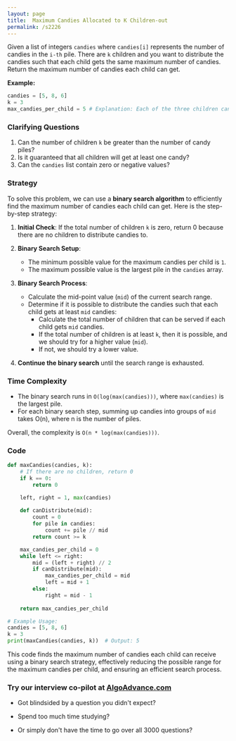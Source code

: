 ```yaml
---
layout: page
title:  Maximum Candies Allocated to K Children-out
permalink: /s2226
---
```


Given a list of integers `candies` where `candies[i]` represents the number of candies in the `i-th` pile. There are `k` children and you want to distribute the candies such that each child gets the same maximum number of candies. Return the maximum number of candies each child can get.

**Example:**

```python
candies = [5, 8, 6]
k = 3
max_candies_per_child = 5 # Explanation: Each of the three children can get at most 5 candies. The child getting 8 candies' pile will keep 3 candies for later.
```

### Clarifying Questions

1. Can the number of children `k` be greater than the number of candy piles?
2. Is it guaranteed that all children will get at least one candy?
3. Can the `candies` list contain zero or negative values?

### Strategy

To solve this problem, we can use a **binary search algorithm** to efficiently find the maximum number of candies each child can get. Here is the step-by-step strategy:

1. **Initial Check**: If the total number of children `k` is zero, return 0 because there are no children to distribute candies to.
2. **Binary Search Setup**:
   - The minimum possible value for the maximum candies per child is `1`.
   - The maximum possible value is the largest pile in the `candies` array.
   
3. **Binary Search Process**:
   - Calculate the mid-point value (`mid`) of the current search range.
   - Determine if it is possible to distribute the candies such that each child gets at least `mid` candies:
     - Calculate the total number of children that can be served if each child gets `mid` candies.
     - If the total number of children is at least `k`, then it is possible, and we should try for a higher value (`mid`).
     - If not, we should try a lower value.
4. **Continue the binary search** until the search range is exhausted.

### Time Complexity

- The binary search runs in `O(log(max(candies)))`, where `max(candies)` is the largest pile.
- For each binary search step, summing up candies into groups of `mid` takes O(n), where n is the number of piles.
  
Overall, the complexity is `O(n * log(max(candies)))`.

### Code

```python
def maxCandies(candies, k):
    # If there are no children, return 0
    if k == 0:
        return 0

    left, right = 1, max(candies)
    
    def canDistribute(mid):
        count = 0
        for pile in candies:
            count += pile // mid
        return count >= k

    max_candies_per_child = 0
    while left <= right:
        mid = (left + right) // 2
        if canDistribute(mid):
            max_candies_per_child = mid
            left = mid + 1
        else:
            right = mid - 1
            
    return max_candies_per_child

# Example Usage:
candies = [5, 8, 6]
k = 3
print(maxCandies(candies, k))  # Output: 5
```

This code finds the maximum number of candies each child can receive using a binary search strategy, effectively reducing the possible range for the maximum candies per child, and ensuring an efficient search process.


### Try our interview co-pilot at [AlgoAdvance.com](https://algoAdvance.com)

- Got blindsided by a question you didn't expect?

- Spend too much time studying?

- Or simply don't have the time to go over all 3000 questions?

